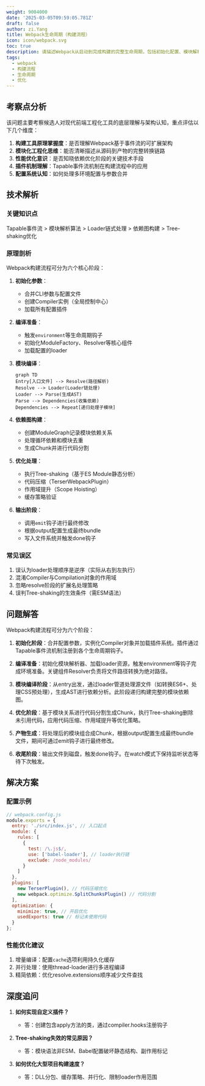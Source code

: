 ```yaml
---
weight: 9004000
date: '2025-03-05T09:59:05.781Z'
draft: false
author: zi.Yang
title: Webpack生命周期（构建流程）
icon: icon/webpack.svg
toc: true
description: 请描述Webpack从启动到完成构建的完整生命周期，包括初始化配置、模块解析、代码编译、依赖优化等关键阶段。
tags:
  - webpack
  - 构建流程
  - 生命周期
  - 优化
---
```


## 考察点分析

该问题主要考察候选人对现代前端工程化工具的底层理解与架构认知，重点评估以下几个维度：

1. **构建工具原理掌握度**：是否理解Webpack基于事件流的可扩展架构
2. **模块化工程化思维**：能否清晰描述从源码到产物的完整转换链路
3. **性能优化意识**：是否知晓依赖优化阶段的关键技术手段
4. **插件机制理解**：Tapable事件流机制在构建流程中的应用
5. **配置系统认知**：如何处理多环境配置与参数合并

## 技术解析

### 关键知识点

Tapable事件流 > 模块解析算法 > Loader链式处理 > 依赖图构建 > Tree-shaking优化

### 原理剖析

Webpack构建流程可分为六个核心阶段：

1. **初始化参数**：
   - 合并CLI参数与配置文件
   - 创建Compiler实例（全局控制中心）
   - 加载所有配置插件

2. **编译准备**：
   - 触发`environment`等生命周期钩子
   - 初始化ModuleFactory、Resolver等核心组件
   - 加载配置的loader

3. **模块编译**：

   ```mermaid
   graph TD
   Entry[入口文件] --> Resolve(路径解析)
   Resolve --> Loader(Loader链处理)
   Loader --> Parse(生成AST)
   Parse --> Dependencies(收集依赖)
   Dependencies --> Repeat[递归处理子模块]
   ```

4. **依赖图构建**：
   - 创建ModuleGraph记录模块依赖关系
   - 处理循环依赖和模块去重
   - 生成Chunk并进行代码分割

5. **优化处理**：
   - 执行Tree-shaking（基于ES Module静态分析）
   - 代码压缩（TerserWebpackPlugin）
   - 作用域提升（Scope Hoisting）
   - 缓存策略验证

6. **输出阶段**：
   - 调用`emit`钩子进行最终修改
   - 根据output配置生成最终bundle
   - 写入文件系统并触发done钩子

### 常见误区

1. 误认为loader处理顺序是逆序（实际从右到左执行）
2. 混淆Compiler与Compilation对象的作用域
3. 忽略resolve阶段的扩展名处理策略
4. 误判Tree-shaking的生效条件（需ESM语法）

## 问题解答

Webpack构建流程可分为六个阶段：

1. **初始化阶段**：合并配置参数，实例化Compiler对象并加载插件系统。插件通过Tapable事件流机制注册到各个生命周期钩子。

2. **编译准备**：初始化模块解析器、加载loader资源，触发environment等钩子完成环境准备。关键组件Resolver负责将文件路径转换为绝对路径。

3. **模块编译阶段**：从entry出发，通过loader管道处理源文件（如转换ES6+、处理CSS预处理），生成AST进行依赖分析。此阶段递归构建完整的模块依赖图。

4. **优化阶段**：基于模块关系进行代码分割生成Chunk，执行Tree-shaking删除未引用代码，应用代码压缩、作用域提升等优化策略。

5. **产物生成**：将处理后的模块组合成Chunk，根据output配置生成最终bundle文件，期间可通过emit钩子进行最终修改。

6. **收尾阶段**：输出文件到磁盘，触发done钩子。在watch模式下保持监听状态等待下次触发。

## 解决方案

### 配置示例

```javascript
// webpack.config.js
module.exports = {
  entry: './src/index.js', // 入口起点
  module: {
    rules: [
      {
        test: /\.js$/,
        use: ['babel-loader'], // loader执行链
        exclude: /node_modules/
      }
    ]
  },
  plugins: [
    new TerserPlugin(), // 代码压缩优化
    new webpack.optimize.SplitChunksPlugin() // 代码分割
  ],
  optimization: {
    minimize: true, // 开启优化
    usedExports: true // 标记未使用代码
  }
};
```

### 性能优化建议

1. 增量编译：配置`cache`选项利用持久化缓存
2. 并行处理：使用thread-loader进行多进程编译
3. 精简依赖：优化resolve.extensions顺序减少文件查找

## 深度追问

1. **如何实现自定义插件？**
   - 答：创建包含apply方法的类，通过compiler.hooks注册钩子

2. **Tree-shaking失效的常见原因？**
   - 答：模块语法非ESM、Babel配置破坏静态结构、副作用标记

3. **如何优化大型项目构建速度？**
   - 答：DLL分包、缓存策略、并行化、限制loader作用范围
